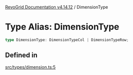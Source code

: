 [RevoGrid Documentation v4.14.12](README.md) / DimensionType

# Type Alias: DimensionType

```ts
type DimensionType: DimensionTypeCol | DimensionTypeRow;
```

## Defined in

[src/types/dimension.ts:5](https://github.com/revolist/revogrid/blob/ee1081dbd910f211c490863a4b642535e5dce01e/src/types/dimension.ts#L5)
